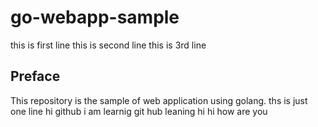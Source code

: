 # go-webapp-sample
this is first line
this is second line
this is 3rd line

## Preface
This repository is the sample of web application using golang.
ths is just one line
hi github
i am learnig git hub
leaning
hi
hi how are you
